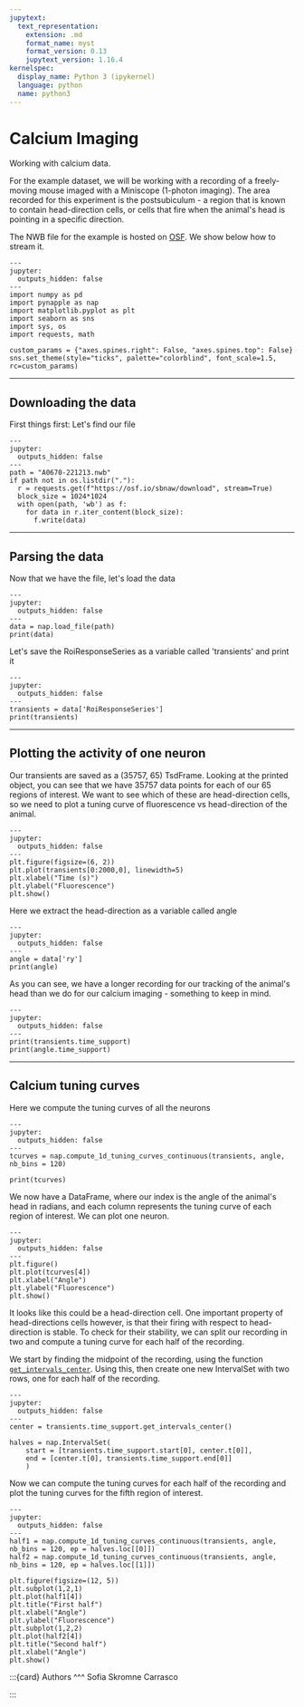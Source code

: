 ```yaml
---
jupytext:
  text_representation:
    extension: .md
    format_name: myst
    format_version: 0.13
    jupytext_version: 1.16.4
kernelspec:
  display_name: Python 3 (ipykernel)
  language: python
  name: python3
---
```



Calcium Imaging
============

Working with calcium data.

For the example dataset, we will be working with a recording of a freely-moving mouse imaged with a Miniscope (1-photon imaging). The area recorded for this experiment is the postsubiculum - a region that is known to contain head-direction cells, or cells that fire when the animal's head is pointing in a specific direction.

The NWB file for the example is hosted on [OSF](https://osf.io/sbnaw). We show below how to stream it.


```{code-cell} ipython3
---
jupyter:
  outputs_hidden: false
---
import numpy as pd
import pynapple as nap
import matplotlib.pyplot as plt
import seaborn as sns
import sys, os
import requests, math

custom_params = {"axes.spines.right": False, "axes.spines.top": False}
sns.set_theme(style="ticks", palette="colorblind", font_scale=1.5, rc=custom_params)
```

***
Downloading the data
------------------
First things first: Let's find our file


```{code-cell} ipython3
---
jupyter:
  outputs_hidden: false
---
path = "A0670-221213.nwb"
if path not in os.listdir("."):
  r = requests.get(f"https://osf.io/sbnaw/download", stream=True)
  block_size = 1024*1024
  with open(path, 'wb') as f:
    for data in r.iter_content(block_size):
      f.write(data)
```

***
Parsing the data
------------------
Now that we have the file, let's load the data


```{code-cell} ipython3
---
jupyter:
  outputs_hidden: false
---
data = nap.load_file(path)
print(data)
```

Let's save the RoiResponseSeries as a variable called 'transients' and print it


```{code-cell} ipython3
---
jupyter:
  outputs_hidden: false
---
transients = data['RoiResponseSeries']
print(transients)
```

***
Plotting the activity of one neuron
-----------------------------------
Our transients are saved as a (35757, 65) TsdFrame. Looking at the printed object, you can see that we have 35757 data points for each of our 65 regions of interest. We want to see which of these are head-direction cells, so we need to plot a tuning curve of fluorescence vs head-direction of the animal.



```{code-cell} ipython3
---
jupyter:
  outputs_hidden: false
---
plt.figure(figsize=(6, 2))
plt.plot(transients[0:2000,0], linewidth=5)
plt.xlabel("Time (s)")
plt.ylabel("Fluorescence")
plt.show()
```

Here we extract the head-direction as a variable called angle


```{code-cell} ipython3
---
jupyter:
  outputs_hidden: false
---
angle = data['ry']
print(angle)
```

As you can see, we have a longer recording for our tracking of the animal's head than we do for our calcium imaging - something to keep in mind.


```{code-cell} ipython3
---
jupyter:
  outputs_hidden: false
---
print(transients.time_support)
print(angle.time_support)
```

***
Calcium tuning curves
---------------------
Here we compute the tuning curves of all the neurons


```{code-cell} ipython3
---
jupyter:
  outputs_hidden: false
---
tcurves = nap.compute_1d_tuning_curves_continuous(transients, angle, nb_bins = 120)

print(tcurves)
```

We now have a DataFrame, where our index is the angle of the animal's head in radians, and each column represents the tuning curve of each region of interest. We can plot one neuron.


```{code-cell} ipython3
---
jupyter:
  outputs_hidden: false
---
plt.figure()
plt.plot(tcurves[4])
plt.xlabel("Angle")
plt.ylabel("Fluorescence")
plt.show()
```

It looks like this could be a head-direction cell. One important property of head-directions cells however, is that their firing with respect to head-direction is stable. To check for their stability, we can split our recording in two and compute a tuning curve for each half of the recording.

We start by finding the midpoint of the recording, using the function [`get_intervals_center`](pynapple.IntervalSet.get_intervals_center). Using this, then create one new IntervalSet with two rows, one for each half of the recording.


```{code-cell} ipython3
---
jupyter:
  outputs_hidden: false
---
center = transients.time_support.get_intervals_center()

halves = nap.IntervalSet(
	start = [transients.time_support.start[0], center.t[0]],
    end = [center.t[0], transients.time_support.end[0]]
    )
```

Now we can compute the tuning curves for each half of the recording and plot the tuning curves for the fifth region of interest. 


```{code-cell} ipython3
---
jupyter:
  outputs_hidden: false
---
half1 = nap.compute_1d_tuning_curves_continuous(transients, angle, nb_bins = 120, ep = halves.loc[[0]])
half2 = nap.compute_1d_tuning_curves_continuous(transients, angle, nb_bins = 120, ep = halves.loc[[1]])

plt.figure(figsize=(12, 5))
plt.subplot(1,2,1)
plt.plot(half1[4])
plt.title("First half")
plt.xlabel("Angle")
plt.ylabel("Fluorescence")
plt.subplot(1,2,2)
plt.plot(half2[4])
plt.title("Second half")
plt.xlabel("Angle")
plt.show()
```

:::{card}
Authors
^^^
Sofia Skromne Carrasco

:::
